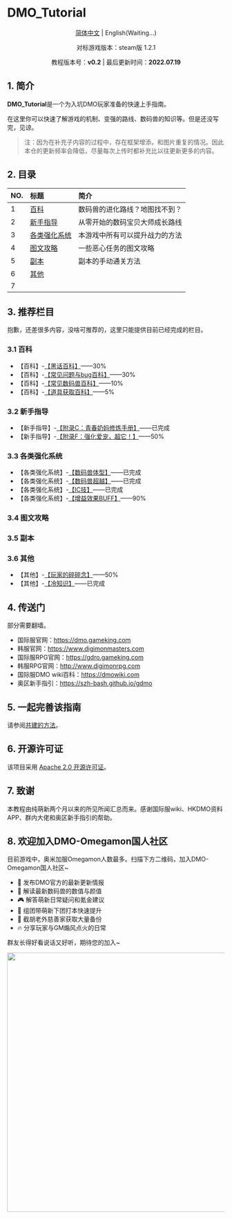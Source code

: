 # DMO_Tutorial

<div align="center">

[简体中文](README.md) | English(Waiting...)

对标游戏版本：steam版 1.2.1

教程版本号：<b>v0.2</b> | 最后更新时间：<b>2022.07.19</b>
</div>

## 1. 简介

**DMO_Tutorial**是一个为入坑DMO玩家准备的快速上手指南。

在这里你可以快速了解游戏的机制、变强的路线、数码兽的知识等。但是还没写完，见谅。

> 注：因为在补充子内容的过程中，存在框架增添，和图片重复的情况。因此本仓的更新频率会降低，尽量每次上传时都补充比以往更新更多的内容。

## 2. 目录

| NO. | 标题                                   | 简介                         |
| :-- | :------------------------------------- | :-------------------------- |
| 1   | [百科](1.百科/README.md)                | 数码兽的进化路线？地图找不到？ |
| 2   | [新手指导](2.新手指导/README.md)         | 从零开始的数码宝贝大师成长路线 |
| 3   | [各类强化系统](3.各类强化系统/README.md) | 本游戏中所有可以提升战力的方法 |
| 4   | [图文攻略](4.图文攻略/README.md)         | 一些恶心任务的图文攻略         |
| 5   | [副本](5.副本/README.md)                | 副本的手动通关方法            |
| 6   | [其他](6.其他/README.md)                |                             |
| 7   |                                        |                             |

## 3. 推荐栏目

抱歉，还差很多内容，没啥可推荐的，这里只能提供目前已经完成的栏目。

### 3.1 百科

 - 【百科】-[【黑话百科】](1.百科/黑话百科.md)——30%
 - 【百科】-[【常见问题与bug百科】](1.百科/常见问题与bug百科.md)——30%
 - 【百科】-[【常见数码兽百科】](1.百科/常见数码兽百科.md)——10%
 - 【百科】-[【道具获取百科】](1.百科/道具获取百科.md)——5%

### 3.2 新手指导

 - 【新手指导】-[【附录C：青春奶妈修炼手册】](2.新手指导/附录C：青春奶妈修炼手册.md)——已完成
 - 【新手指导】-[【附录F：强化爱宠，超它！】](2.新手指导/附录F：强化爱宠，超它！.md)——50%

### 3.3 各类强化系统

 - 【各类强化系统】-[【数码兽体型】](3.各类强化系统/数码兽体型.md)——已完成
 - 【各类强化系统】-[【数码兽超越】](3.各类强化系统/数码兽超越.md)——已完成
 - 【各类强化系统】-[【IC技】](3.各类强化系统/IC技.md)——已完成
 - 【各类强化系统】-[【增益效果BUFF】](3.各类强化系统/增益效果BUFF.md)——90%

### 3.4 图文攻略



### 3.5 副本



### 3.6 其他

 - 【其他】-[【玩家的碎碎念】](6.其他/玩家的碎碎念.md)——50%
 - 【其他】-[【冷知识】](6.其他/冷知识.md)——已完成

## 4. 传送门

部分需要翻墙。

 - 国际服官网：https://dmo.gameking.com
 - 韩服官网：https://www.digimonmasters.com
 - 国际服RPG官网：https://gdro.gameking.com
 - 韩服RPG官网：http://www.digimonrpg.com
 - 国际服DMO wiki百科：https://dmowiki.com
 - 奥区新手指引：https://szh-bash.github.io/gdmo

## 5. 一起完善该指南

请参阅[共建的方法](6.其他/共建的方法.md)。

## 6. 开源许可证

该项目采用 [Apache 2.0 开源许可证](LICENSE)。

## 7. 致谢

本教程由纯萌新两个月以来的所见所闻汇总而来。感谢国际服wiki、HKDMO资料APP、群内大佬和奥区新手指引的帮助。

## 8. 欢迎加入DMO-Omegamon国人社区

目前游戏中，奥米加服Omegamon人数最多。扫描下方二维码，加入DMO-Omegamon国人社区~

- 📰 发布DMO官方的最新更新情报
- 📝 解读最新数码兽的数值与颜值
- 🎮 解答萌新日常疑问和氪金建议
- 🚀 组团带萌新下团打本快速提升
- 👾 截胡老外慈善家获取大量备份
- 🔥 分享玩家与GM煽风点火的日常

群友长得好看说话又好听，期待您的加入~

<div align="center">
<img src="imgs/QQ群.jpg" height="600px" />
</div>